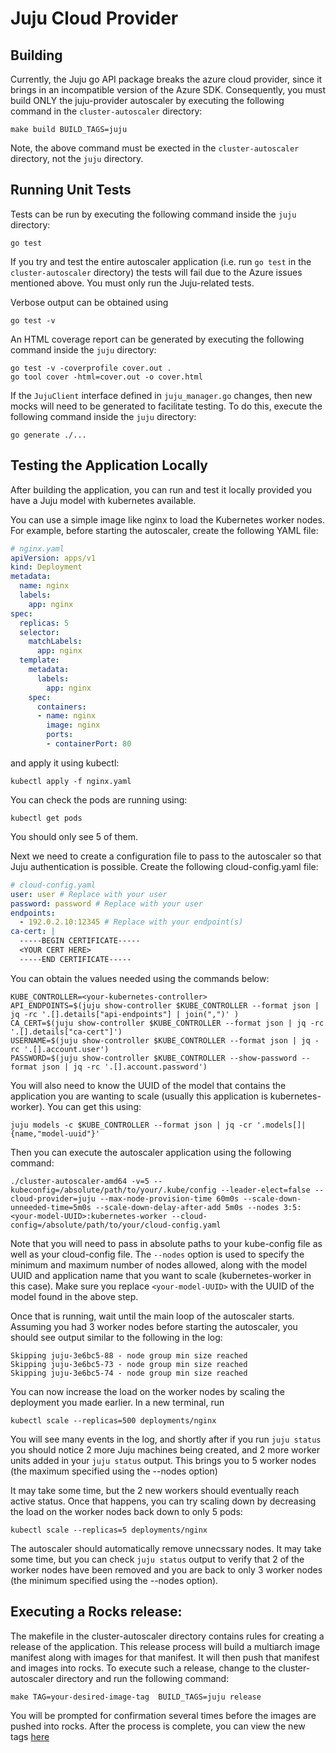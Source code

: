 # Juju Cloud Provider

## Building
Currently, the Juju go API package breaks the azure cloud provider, since it brings in an incompatible version of the Azure SDK. Consequently, you must build ONLY the juju-provider autoscaler by executing the following command in the `cluster-autoscaler` directory:
```
make build BUILD_TAGS=juju
```

Note, the above command must be exected in the `cluster-autoscaler` directory, not the `juju` directory. 

## Running Unit Tests
Tests can be run by executing the following command inside the `juju` directory:
```
go test 
```
If you try and test the entire autoscaler application (i.e. run `go test` in the `cluster-autoscaler` directory) the tests will fail due to the Azure issues mentioned above. You must only run the Juju-related tests. 

Verbose output can be obtained using
```
go test -v
```

An HTML coverage report can be generated by executing the following command inside the `juju` directory:
```
go test -v -coverprofile cover.out .
go tool cover -html=cover.out -o cover.html
```

If the `JujuClient` interface defined in `juju_manager.go` changes, then new mocks will need to be generated to facilitate testing. To do this, execute the following command inside the `juju` directory:
```
go generate ./...
```
## Testing the Application Locally
After building the application, you can run and test it locally provided you have a Juju model with kubernetes available. 

You can use a simple image like nginx to load the Kubernetes worker nodes. For example, before starting the autoscaler, create the following YAML file:

```yaml
# nginx.yaml
apiVersion: apps/v1
kind: Deployment
metadata:
  name: nginx
  labels:
    app: nginx
spec:
  replicas: 5
  selector:
    matchLabels:
      app: nginx
  template:
    metadata:
      labels:
        app: nginx
    spec:
      containers:
      - name: nginx
        image: nginx
        ports:
        - containerPort: 80
```

and apply it using kubectl:
```
kubectl apply -f nginx.yaml
```

You can check the pods are running using:
```
kubectl get pods
```

You should only see 5 of them. 

Next we need to create a configuration file to pass to the autoscaler so that Juju authentication is possible. Create the following cloud-config.yaml file:
```yaml
# cloud-config.yaml
user: user # Replace with your user
password: password # Replace with your user
endpoints:
  - 192.0.2.10:12345 # Replace with your endpoint(s)
ca-cert: |
  -----BEGIN CERTIFICATE-----
  <YOUR CERT HERE>
  -----END CERTIFICATE-----
```

You can obtain the values needed using the commands below:
```
KUBE_CONTROLLER=<your-kubernetes-controller>
API_ENDPOINTS=$(juju show-controller $KUBE_CONTROLLER --format json | jq -rc '.[].details["api-endpoints"] | join(",")' )
CA_CERT=$(juju show-controller $KUBE_CONTROLLER --format json | jq -rc '.[].details["ca-cert"]')
USERNAME=$(juju show-controller $KUBE_CONTROLLER --format json | jq -rc '.[].account.user')
PASSWORD=$(juju show-controller $KUBE_CONTROLLER --show-password --format json | jq -rc '.[].account.password')
```

You will also need to know the UUID of the model that contains the application you are wanting to scale (usually this application is kubernetes-worker). You can get this using:

```
juju models -c $KUBE_CONTROLLER --format json | jq -cr '.models[]|{name,"model-uuid"}'
```

Then you can execute the autoscaler application using the following command:
```
./cluster-autoscaler-amd64 -v=5 --kubeconfig=/absolute/path/to/your/.kube/config --leader-elect=false --cloud-provider=juju --max-node-provision-time 60m0s --scale-down-unneeded-time=5m0s --scale-down-delay-after-add 5m0s --nodes 3:5:<your-model-UUID>:kubernetes-worker --cloud-config=/absolute/path/to/your/cloud-config.yaml
```

Note that you will need to pass in absolute paths to your kube-config file as well as your cloud-config file. The `--nodes` option is used to specify the minimum and maximum number of nodes allowed, along with the model UUID and application name that you want to scale (kubernetes-worker in this case). Make sure you replace `<your-model-UUID>` with the UUID of the model found in the above step. 

Once that is running, wait until the main loop of the autoscaler starts. Assuming you had 3 worker nodes before starting the autoscaler, you should see output similar to the following in the log:
```
Skipping juju-3e6bc5-88 - node group min size reached
Skipping juju-3e6bc5-73 - node group min size reached
Skipping juju-3e6bc5-74 - node group min size reached
```

You can now increase the load on the worker nodes by scaling the deployment you made earlier. In a new terminal, run
```
kubectl scale --replicas=500 deployments/nginx
```

You will see many events in the log, and shortly after if you run `juju status` you should notice 2 more Juju machines being created, and 2 more worker units added in your `juju status` output. This brings you to 5 worker nodes (the maximum specified using the --nodes option)

It may take some time, but the 2 new workers should eventually reach active status. Once that happens, you can try scaling down by decreasing the load on the worker nodes back down to only 5 pods:
```
kubectl scale --replicas=5 deployments/nginx
```

The autoscaler should automatically remove unnecssary nodes. It may take some time, but you can check `juju status` output to verify that 2 of the worker nodes have been removed and you are back to only 3 worker nodes (the minimum specified using the --nodes option). 

## Executing a Rocks release:

The makefile in the cluster-autoscaler directory contains rules for creating a release of the application. This release process will build a multiarch image manifest along with images for that manifest. It will then push that manifest and images into rocks. To execute such a release, change to the cluster-autoscaler directory and run the following command:
```
make TAG=your-desired-image-tag  BUILD_TAGS=juju release
```

You will be prompted for confirmation several times before the images are pushed into rocks. After the process is complete, you can view the new tags [here](https://rocks.canonical.com/v2/cdk/cluster-autoscaler-juju/tags/list)
